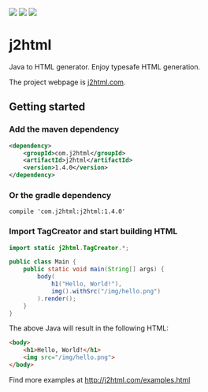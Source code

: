 ![](https://img.shields.io/travis/tipsy/j2html.svg)
![](https://img.shields.io/github/license/tipsy/j2html.svg)
![](https://img.shields.io/maven-central/v/com.j2html/j2html.svg)

# j2html
Java to HTML generator. Enjoy typesafe HTML generation.

The project webpage is [j2html.com](http://j2html.com).

## Getting started
### Add the maven dependency
```xml
<dependency>
    <groupId>com.j2html</groupId>
    <artifactId>j2html</artifactId>
    <version>1.4.0</version>
</dependency>
```
### Or the gradle dependency
```
compile 'com.j2html:j2html:1.4.0'
```

### Import TagCreator and start building HTML
```java
import static j2html.TagCreator.*;

public class Main {
    public static void main(String[] args) {
        body(
            h1("Hello, World!"),
            img().withSrc("/img/hello.png")
        ).render();
    }
}
```
The above Java will result in the following HTML:
```html
<body>
    <h1>Hello, World!</h1>
    <img src="/img/hello.png">
</body>
```

Find more examples at http://j2html.com/examples.html
